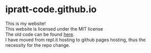 # ipratt-code.github.io
This is my website!<br>
This website is licensed under the MIT license<br>
The old code can be found [here](https://github.com/ipratt-code/my-website).<br>
I have moved from repl.it hosting to github pages hosting, thus the necessity for the repo change.<br>
